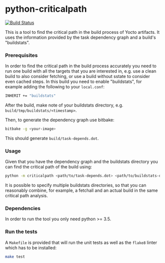 # python-criticalpath
[![Build Status](https://travis-ci.org/oesse/python-criticalpath.svg?branch=master)](https://travis-ci.org/oesse/python-criticalpath)

This is a tool to find the critical path in the build process of Yocto
artifacts. It uses the information provided by the task dependency graph and a
build's "buildstats".

### Prerequisites

In order to find the critical path in the build process accurately you need to
run one build with all the targets that you are interested in, e.g. use a clean
build to also consider fetching, or use a build without sstate to consider even
cached steps. In this build you need to enable "buildstats", for example adding
the following to your `local.conf`:
```sh
INHERIT += "buildstats"
```
After the build, make note of your buildstats directory, e.g.
`build/tmp/buildstats/<timestamp>`.

Then, to generate the dependency graph  use bitbake:
```sh
bitbake -g <your-image>
```
This should generate `build/task-depends.dot`.

### Usage

Given that you have the dependency graph and the buildstats directory you can
find the critical path of the build using:
```sh
python -m criticalpath <path/to/task-depends.dot> <path/to/buildstats-dir> ...
```

It is possible to specify multiple buildstats directories, so that you can
reasonably combine, for example, a fetchall and an actual build in the same
critical path analysis.

### Dependencies

In order to run the tool you only need python >= 3.5.

### Run the tests

A `Makefile` is provided that will run the unit tests as well as the `flake8`
linter which has to be installed:
```sh
make test
```
